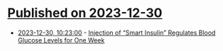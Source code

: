 # [Published on 2023-12-30](index.md)

* [2023-12-30, 10:23:00](https://soylentnews.org/article.pl?sid=23/12/29/045209&from=rss) - [Injection of “Smart Insulin” Regulates Blood Glucose Levels for One Week](https://soylentnews.org/article.pl?sid=23/12/29/045209&from=rss)
